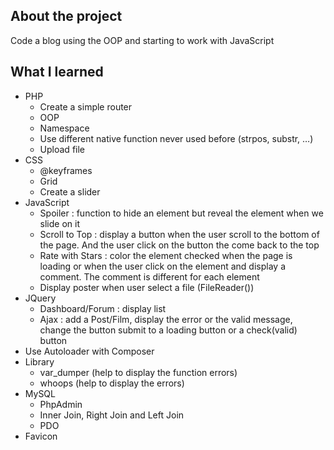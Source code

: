 ## About the project
Code a blog using the OOP and starting to work with JavaScript

## What I learned
* PHP 
  * Create a simple router
  * OOP
  * Namespace
  * Use different native function never used before (strpos, substr, …)
  * Upload file
* CSS
  * @keyframes
  * Grid 
  * Create a slider
* JavaScript
  * Spoiler : function to hide an element but reveal the element when we slide on it
  * Scroll to Top : display a button when the user scroll to the bottom of the page.   And the user click on the button the come back to the top
  * Rate with Stars : color the element checked when the page is loading or when the user click on the element and display a comment. The comment is different for each element
  * Display poster when user select a file (FileReader())
* JQuery
  * Dashboard/Forum : display list
  * Ajax : add a Post/Film, display the error or the valid message, change the button submit to a loading button or a check(valid) button
* Use Autoloader with Composer
* Library 
  * var_dumper (help to display the function errors)
  * whoops (help to display the errors)
* MySQL 
  * PhpAdmin
  * Inner Join, Right Join and Left Join
  * PDO
* Favicon

